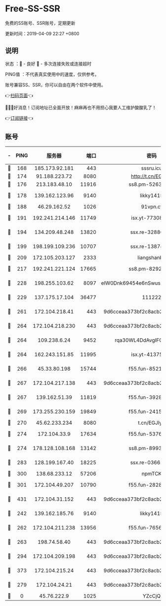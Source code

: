 # Free-SS-SSR

免费的SS账号、SSR账号，定期更新

更新时间：2019-04-09 22:27 +0800

## 说明

状态     ：🙂 - 良好 🙁 - 多次连接失败或连接超时

PING值   ：不代表真实使用中的速度，仅供参考。

账号兼容SS、SSR，你可以自由在两个软件中使用。

👉[扫码页面](https://liesauer.github.io/Free-SS-SSR/)👈

🎉🎉🎉好消息！订阅地址已全面开放！麻麻再也不用担心我要人工维护酸酸乳了！

👉[订阅链接](https://www.liesauer.net/yogurt/subscribe?ACCESS_TOKEN=DAYxR3mMaZAsaqUb)👈

## 账号

|-|PING|服务器|端口|密码|加密方式|区域|
|:----:|:----:|:-----:|-----:|:----:|:----:|:----:|
|🙂|168|185.173.92.181|443|sssru.icu|rc4-md5|RU|
|🙂|174|91.188.223.72|8080|http://t.cn/EGJIyrl|rc4-md5|RU|
|🙂|176|213.183.48.10|11916|ss8.pm-52634377|rc4-md5|RU|
|🙂|178|139.162.123.96|9140|likky1415|aes-256-cfb|JP|
|🙂|188|46.29.162.52|1026|91vpn.cf|rc4-md5|RU|
|🙂|191|192.241.214.146|11749|isx.yt-77308300|aes-256-cfb|US|
|🙂|194|134.209.48.248|13820|ssx.re-32880838|aes-256-cfb|US|
|🙂|199|198.199.109.236|10707|ssx.re-13874439|aes-256-cfb|US|
|🙂|209|172.105.203.127|2333|liangshanbo|chacha20|JP|
|🙂|217|192.241.221.124|17665|ss8.pm-82928161|aes-256-cfb|US|
|🙂|228|198.255.103.62|8097|eIW0Dnk69454e6nSwuspv9DmS201tQ0D|aes-256-cfb|US|
|🙂|229|137.175.17.104|36477|111222|aes-256-cfb|US|
|🙂|261|172.104.218.41|443|9d6cceaa373bf2c8acb22e60b6a58be6|aes-256-cfb|US|
|🙂|264|172.104.218.230|443|9d6cceaa373bf2c8acb22e60b6a58be6|aes-256-cfb|US|
|🙂|264|109.238.6.24|9452|rqa30WL4DdAvgIFG6Fs3znzTa|aes-256-cfb|FR|
|🙂|264|162.243.151.85|11995|isx.yt-41375663|aes-256-cfb|US|
|🙂|266|45.33.80.198|15744|f55.fun-85216829|aes-256-cfb|US|
|🙂|267|172.104.217.138|443|9d6cceaa373bf2c8acb22e60b6a58be6|aes-256-cfb|US|
|🙂|267|139.162.51.39|11819|f55.fun-39283378|aes-256-cfb|SG|
|🙂|269|173.255.230.159|19849|f55.fun-24159116|aes-256-cfb|US|
|🙂|270|45.62.233.234|8080|t.cn/EGJIyrl|rc4-md5|CA|
|🙂|274|172.104.33.9|17634|f55.fun-53762067|aes-256-cfb|SG|
|🙂|274|178.128.108.168|13142|ss8.pm-89937130|aes-256-cfb|SG|
|🙂|283|128.199.167.40|18225|ssx.re-03661260|aes-256-cfb|SG|
|🙂|300|138.68.233.12|57206|npmTCK|rc4-md5|US|
|🙂|301|172.104.49.207|10790|f55.fun-28286043|aes-256-cfb|SG|
|🙂|431|172.104.31.152|443|9d6cceaa373bf2c8acb22e60b6a58be6|aes-256-cfb|US|
|🙂|242|139.162.185.76|9140|likky1415|aes-256-cfb|DE|
|🙂|262|172.104.211.238|13956|f55.fun-76569711|aes-256-cfb|US|
|🙂|263|198.74.58.40|443|9d6cceaa373bf2c8acb22e60b6a58be6|aes-256-cfb|US|
|🙂|294|172.104.209.198|443|9d6cceaa373bf2c8acb22e60b6a58be6|aes-256-cfb|US|
|🙂|373|172.104.215.24|443|9d6cceaa373bf2c8acb22e60b6a58be6|aes-256-cfb|US|
|🙁|279|172.104.24.21|443|9d6cceaa373bf2c8acb22e60b6a58be6|aes-256-cfb|US|
|🙁|0|45.76.222.9|1025|YZcCjQ|rc4-md5|JP|
